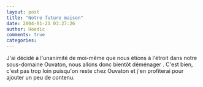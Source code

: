 ```yaml
---
layout: post
title: "Notre future maison"
date: 2004-01-21 03:27:26
author: Hoedic
comments: true
categories: 
---
```



J'ai décidé à l'unanimité de moi-même que nous étions à l'étroit dans notre sous-domaine Ouvaton, nous allons donc bientôt déménager . C'est bien, c'est pas trop loin puisqu'on reste chez Ouvaton et j'en profiterai pour ajouter un peu de contenu.